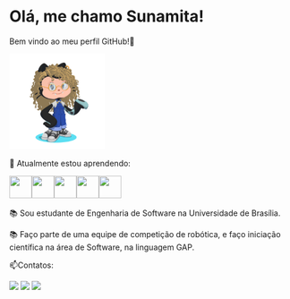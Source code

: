 # Olá, me chamo Sunamita!
 Bem vindo ao meu perfil GitHub!👋

<img src="https://raw.githubusercontent.com/Sunamit/Sunamit/main/Icone%20github.png" width="170" height="170" />

🌱 Atualmente estou aprendendo:

<img src="https://cdn.jsdelivr.net/gh/devicons/devicon/icons/java/java-original.svg" width="40" height="40"/><img src="https://cdn.jsdelivr.net/gh/devicons/devicon/icons/javascript/javascript-plain.svg"  width="40" height="40" /><img src="https://cdn.jsdelivr.net/gh/devicons/devicon/icons/github/github-original-wordmark.svg" width="40" height="40"/><img src="https://cdn.jsdelivr.net/gh/devicons/devicon/icons/git/git-plain-wordmark.svg" width="40" height="40"/><img src="https://cdn.jsdelivr.net/gh/devicons/devicon/icons/python/python-original.svg" width="40" height="40" />
          

         
:books: Sou estudante de Engenharia de Software na Universidade de Brasília.

:books: Faço parte de uma equipe de competição de robótica, e faço iniciação científica na área de Software, na linguagem GAP.

 📫Contatos: <div>

<a href="https://instagram.com/@sunamita_vitoriaxx" target="_blank"><img src="https://img.shields.io/badge/-Instagram-%23E4405F?style=for-the-badge&logo=instagram&logoColor=white" target="_blank"></a>
<a href = "mailto:sunamita.vrs@gmail.com"><img src="https://img.shields.io/badge/Gmail-D14836?style=for-the-badge&logo=gmail&logoColor=white" target="_blank"></a>
<a href="https://www.linkedin.com/in/SunamitaVitoria" target="_blank"><img src="https://img.shields.io/badge/-LinkedIn-%230077B5?style=for-the-badge&logo=linkedin&logoColor=white" target="_blank"></a>   
</div>
